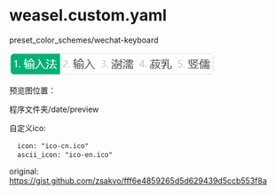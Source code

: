 # weasel.custom.yaml
preset_color_schemes/wechat-keyboard

![wechat-keyboard](https://raw.githubusercontent.com/h6fYe34KFSiH/weasel.custom.yaml/main/wechat-keyboard.png)

预览图位置：

程序文件夹/date/preview

自定义ico:
```
  icon: "ico-cn.ico"
  ascii_icon: "ico-en.ico"
```

original: https://gist.github.com/zsakvo/fff6e4859265d5d629439d5ccb553f8a
